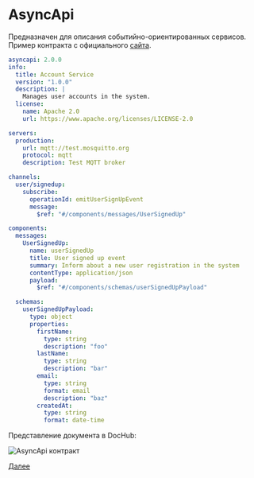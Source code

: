 # AsyncApi

Предназначен для описания событийно-ориентированных сервисов. Пример контракта с официального
[сайта](https://www.asyncapi.com/blog/understanding-asyncapis).

```yaml
asyncapi: 2.0.0
info:
  title: Account Service
  version: "1.0.0"
  description: |
    Manages user accounts in the system.
  license:
    name: Apache 2.0
    url: https://www.apache.org/licenses/LICENSE-2.0

servers:
  production:
    url: mqtt://test.mosquitto.org
    protocol: mqtt
    description: Test MQTT broker

channels:
  user/signedup:
    subscribe:
      operationId: emitUserSignUpEvent
      message:
        $ref: "#/components/messages/UserSignedUp"

components:
  messages:
    UserSignedUp:
      name: userSignedUp
      title: User signed up event
      summary: Inform about a new user registration in the system
      contentType: application/json
      payload:
        $ref: "#/components/schemas/userSignedUpPayload"

  schemas:
    userSignedUpPayload:
      type: object
      properties:
        firstName:
          type: string
          description: "foo"
        lastName:
          type: string
          description: "bar"
        email:
          type: string
          format: email
          description: "baz"
        createdAt:
          type: string
          format: date-time
```

Представление документа в DocHub:

![AsyncApi контракт](@document/dochub.example.asyncapi)


[Далее](/docs/dochub.markdown)